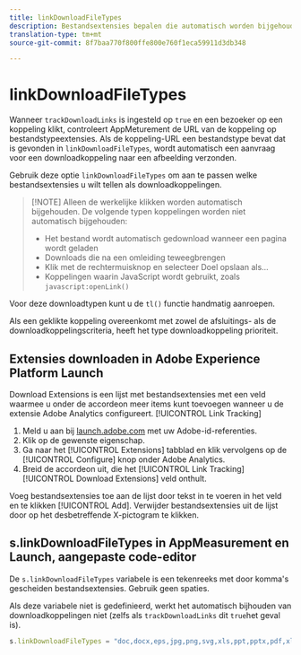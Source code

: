 ```yaml
---
title: linkDownloadFileTypes
description: Bestandsextensies bepalen die automatisch worden bijgehouden als downloadkoppelingen.
translation-type: tm+mt
source-git-commit: 8f7baa770f800ffe800e760f1eca59911d3db348

---
```



# linkDownloadFileTypes

Wanneer `trackDownloadLinks` is ingesteld op `true` en een bezoeker op een koppeling klikt, controleert AppMeturement de URL van de koppeling op bestandstypeextensies. Als de koppeling-URL een bestandstype bevat dat is gevonden in `linkDownloadFileTypes`, wordt automatisch een aanvraag voor een downloadkoppeling naar een afbeelding verzonden.

Gebruik deze optie `linkDownloadFileTypes` om aan te passen welke bestandsextensies u wilt tellen als downloadkoppelingen.

> [!NOTE] Alleen de werkelijke klikken worden automatisch bijgehouden. De volgende typen koppelingen worden niet automatisch bijgehouden:
>
> * Het bestand wordt automatisch gedownload wanneer een pagina wordt geladen
> * Downloads die na een omleiding teweegbrengen
> * Klik met de rechtermuisknop en selecteer Doel opslaan als...
> * Koppelingen waarin JavaScript wordt gebruikt, zoals `javascript:openLink()`
>
> 
Voor deze downloadtypen kunt u de `tl()` functie handmatig aanroepen.

Als een geklikte koppeling overeenkomt met zowel de afsluitings- als de downloadkoppelingscriteria, heeft het type downloadkoppeling prioriteit.

## Extensies downloaden in Adobe Experience Platform Launch

Download Extensions is een lijst met bestandsextensies met een veld waarmee u onder de accordeon meer items kunt toevoegen wanneer u de extensie Adobe Analytics configureert. [!UICONTROL Link Tracking]

1. Meld u aan bij [launch.adobe.com](https://launch.adobe.com) met uw Adobe-id-referenties.
2. Klik op de gewenste eigenschap.
3. Ga naar het [!UICONTROL Extensions] tabblad en klik vervolgens op de [!UICONTROL Configure] knop onder Adobe Analytics.
4. Breid de accordeon uit, die het [!UICONTROL Link Tracking] [!UICONTROL Download Extensions] veld onthult.

Voeg bestandsextensies toe aan de lijst door tekst in te voeren in het veld en te klikken [!UICONTROL Add]. Verwijder bestandsextensies uit de lijst door op het desbetreffende X-pictogram te klikken.

## s.linkDownloadFileTypes in AppMeasurement en Launch, aangepaste code-editor

De `s.linkDownloadFileTypes` variabele is een tekenreeks met door komma&#39;s gescheiden bestandsextensies. Gebruik geen spaties.

Als deze variabele niet is gedefinieerd, werkt het automatisch bijhouden van downloadkoppelingen niet (zelfs als `trackDownloadLinks` dit `true`het geval is).

```js
s.linkDownloadFileTypes = "doc,docx,eps,jpg,png,svg,xls,ppt,pptx,pdf,xlsx,tab,csv,zip,txt,vsd,vxd,xml,js,css,rar,exe,wma,mov,avi,wmv,mp3,wav,m4v"
```
